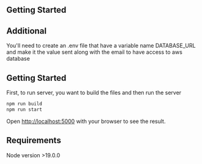 ## Getting Started

## Additional
You'll need to create an .env file that have a variable name DATABASE_URL and make it the value sent along with the email to have access to aws database

## Getting Started
First, to run server, you want to build the files and then run the server


```bash
npm run build
npm run start
```

Open [http://localhost:5000](http://localhost:5000) with your browser to see the result.

## Requirements
Node version >19.0.0
